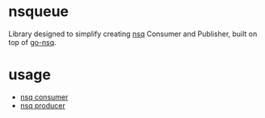 nsqueue
=======

Library designed to simplify creating [nsq](https://github.com/bitly/nsq) Consumer and Publisher, built on top of [go-nsq](https://github.com/bitly/go-nsq).

usage
=====

* [nsq consumer](https://godoc.org/github.com/crackcomm/nsqueue/consumer) 
* [nsq producer](https://godoc.org/github.com/crackcomm/nsqueue/producer)
